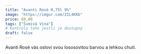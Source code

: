 ```yaml
---
title: "Avanti Rosé 0,75l 9%"
image: "https://imgur.com/ZIL4KKb"
price: 69,00
tags: ["Šumivá Vína"] 
# Kontrola toho jestli je dostupný
draft: false
---
```

 Avanti Rosé vás osloví svou lososovitou barvou a lehkou chutí. 